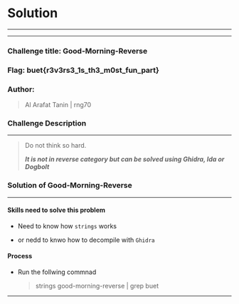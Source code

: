 # Solution

---

---

### Challenge title: Good-Morning-Reverse

### Flag: buet{r3v3rs3_1s_th3_m0st_fun_part}

### Author:

> Al Arafat Tanin | rng70

### Challenge Description

---

> Do not think so hard.
> 
> ***It is not in reverse category but can be solved using Ghidra, Ida or Dogbolt***

### Solution of Good-Morning-Reverse

---

#### Skills need to solve this problem

* Need to know how `strings` works

* or nedd to knwo how to decompile with `Ghidra`

#### Process

* Run the follwing commnad
  
  > strings good-morning-reverse | grep buet

---
